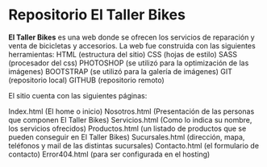 # **Repositorio El Taller Bikes**

**El Taller Bikes** es una web donde se ofrecen los servicios de reparación y venta de bicicletas y accesorios.
La web fue construida con las siguientes herramientas:
HTML (estructura del sitio)
CSS (hojas de estilo)
SASS (procesador del css)
PHOTOSHOP (se utilizó para la optimización de las imágenes)
BOOTSTRAP (se utilizó para la galería de imágenes)
GIT (repositorio local)
GITHUB (repositorio remoto)


El sitio cuenta con las siguientes páginas:


Index.html (El home o inicio)
Nosotros.html (Presentación de las personas que componen El Taller Bikes)
Servicios.html (Como lo indica su nombre, los servicios ofrecidos)
Productos.html (un listado de productos que se pueden conseguir en El Taller Bikes)
Sucursales.html (dirección, mapa, teléfonos y mail de las distintas sucursales)
Contacto.html (el formulario de contacto)
Error404.html (para ser configurada en el hosting)

